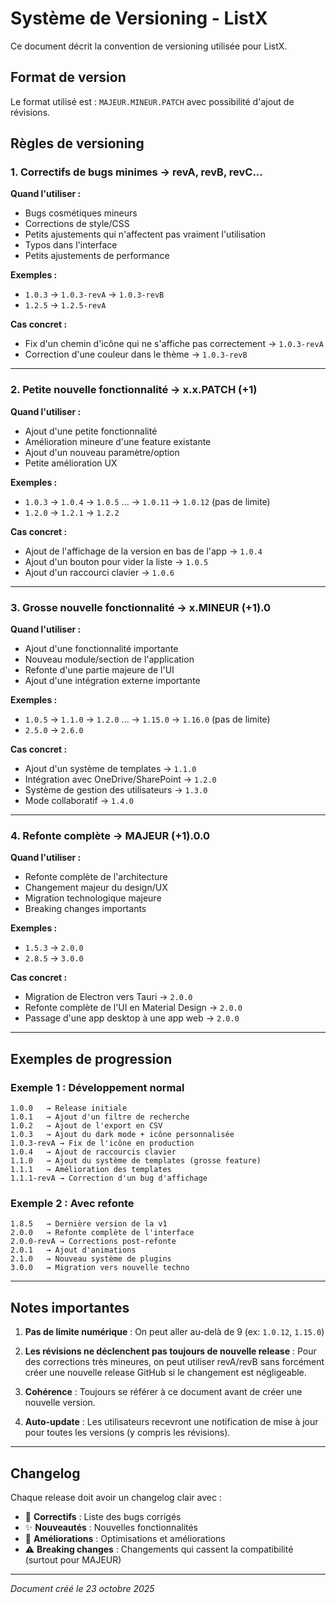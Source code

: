 # Système de Versioning - ListX

Ce document décrit la convention de versioning utilisée pour ListX.

## Format de version

Le format utilisé est : `MAJEUR.MINEUR.PATCH` avec possibilité d'ajout de révisions.

## Règles de versioning

### 1. Correctifs de bugs minimes → **revA, revB, revC...**

**Quand l'utiliser :**
- Bugs cosmétiques mineurs
- Corrections de style/CSS
- Petits ajustements qui n'affectent pas vraiment l'utilisation
- Typos dans l'interface
- Petits ajustements de performance

**Exemples :**
- `1.0.3` → `1.0.3-revA` → `1.0.3-revB`
- `1.2.5` → `1.2.5-revA`

**Cas concret :**
- Fix d'un chemin d'icône qui ne s'affiche pas correctement → `1.0.3-revA`
- Correction d'une couleur dans le thème → `1.0.3-revB`

---

### 2. Petite nouvelle fonctionnalité → **x.x.PATCH (+1)**

**Quand l'utiliser :**
- Ajout d'une petite fonctionnalité
- Amélioration mineure d'une feature existante
- Ajout d'un nouveau paramètre/option
- Petite amélioration UX

**Exemples :**
- `1.0.3` → `1.0.4` → `1.0.5` ... → `1.0.11` → `1.0.12` (pas de limite)
- `1.2.0` → `1.2.1` → `1.2.2`

**Cas concret :**
- Ajout de l'affichage de la version en bas de l'app → `1.0.4`
- Ajout d'un bouton pour vider la liste → `1.0.5`
- Ajout d'un raccourci clavier → `1.0.6`

---

### 3. Grosse nouvelle fonctionnalité → **x.MINEUR (+1).0**

**Quand l'utiliser :**
- Ajout d'une fonctionnalité importante
- Nouveau module/section de l'application
- Refonte d'une partie majeure de l'UI
- Ajout d'une intégration externe importante

**Exemples :**
- `1.0.5` → `1.1.0` → `1.2.0` ... → `1.15.0` → `1.16.0` (pas de limite)
- `2.5.0` → `2.6.0`

**Cas concret :**
- Ajout d'un système de templates → `1.1.0`
- Intégration avec OneDrive/SharePoint → `1.2.0`
- Système de gestion des utilisateurs → `1.3.0`
- Mode collaboratif → `1.4.0`

---

### 4. Refonte complète → **MAJEUR (+1).0.0**

**Quand l'utiliser :**
- Refonte complète de l'architecture
- Changement majeur du design/UX
- Migration technologique majeure
- Breaking changes importants

**Exemples :**
- `1.5.3` → `2.0.0`
- `2.8.5` → `3.0.0`

**Cas concret :**
- Migration de Electron vers Tauri → `2.0.0`
- Refonte complète de l'UI en Material Design → `2.0.0`
- Passage d'une app desktop à une app web → `2.0.0`

---

## Exemples de progression

### Exemple 1 : Développement normal
```
1.0.0   → Release initiale
1.0.1   → Ajout d'un filtre de recherche
1.0.2   → Ajout de l'export en CSV
1.0.3   → Ajout du dark mode + icône personnalisée
1.0.3-revA → Fix de l'icône en production
1.0.4   → Ajout de raccourcis clavier
1.1.0   → Ajout du système de templates (grosse feature)
1.1.1   → Amélioration des templates
1.1.1-revA → Correction d'un bug d'affichage
```

### Exemple 2 : Avec refonte
```
1.8.5   → Dernière version de la v1
2.0.0   → Refonte complète de l'interface
2.0.0-revA → Corrections post-refonte
2.0.1   → Ajout d'animations
2.1.0   → Nouveau système de plugins
3.0.0   → Migration vers nouvelle techno
```

---

## Notes importantes

1. **Pas de limite numérique** : On peut aller au-delà de 9 (ex: `1.0.12`, `1.15.0`)

2. **Les révisions ne déclenchent pas toujours de nouvelle release** : Pour des corrections très mineures, on peut utiliser revA/revB sans forcément créer une nouvelle release GitHub si le changement est négligeable.

3. **Cohérence** : Toujours se référer à ce document avant de créer une nouvelle version.

4. **Auto-update** : Les utilisateurs recevront une notification de mise à jour pour toutes les versions (y compris les révisions).

---

## Changelog

Chaque release doit avoir un changelog clair avec :
- 🐛 **Correctifs** : Liste des bugs corrigés
- ✨ **Nouveautés** : Nouvelles fonctionnalités
- 🔧 **Améliorations** : Optimisations et améliorations
- ⚠️ **Breaking changes** : Changements qui cassent la compatibilité (surtout pour MAJEUR)

---

*Document créé le 23 octobre 2025*
